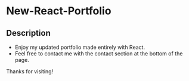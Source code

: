 # New-React-Portfolio

## Description
- Enjoy my updated portfolio made entirely with React.
- Feel free to contact me with the contact section at the bottom of the page.

Thanks for visiting!